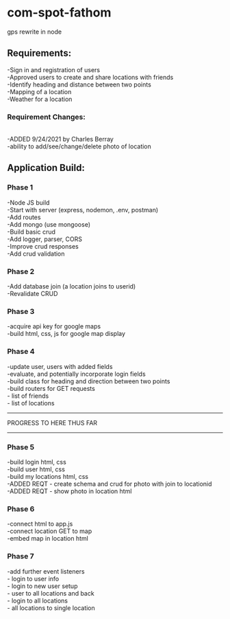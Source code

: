 # com-spot-fathom
gps rewrite in node

<h2>Requirements: </h2>
-Sign in and registration of users<br>
-Approved users to create and share locations with friends<br>
-Identify heading and distance between two points<br>
-Mapping of a location<br>
-Weather for a location<br>

<h3>Requirement Changes:</h3><br>
-ADDED 9/24/2021 by Charles Berray<br>
-ability to add/see/change/delete photo of location<br>

<h2>Application Build:</h2>

<h3>Phase 1</h3>
-Node JS build<br>
-Start with server (express, nodemon, .env, postman)<br>
-Add routes<br>
-Add mongo (use mongoose)<br>
-Build basic crud<br>
-Add logger, parser, CORS<br>
-Improve crud responses<br>
-Add crud validation<br>

<h3>Phase 2</h3>
-Add database join (a location joins to userid)<br>
-Revalidate CRUD<br>

<h3>Phase 3</h3>
-acquire api key for google maps<br>
-build html, css, js for google map display<br>



<h3>Phase 4</h3>
-update user, users with added fields<br>
-evaluate, and potentially incorporate login fields<br>
-build class for heading and direction between two points<br>
-build routers for GET requests<br>
-  list of friends<br>
-  list of locations<br>

<hr>
PROGRESS TO HERE THUS FAR<br>
<hr>

<h3>Phase 5</h3>
-build login html, css<br>
-build user html, css<br>
-build my locations html, css<br>
-ADDED REQT - create schema and crud for photo with join to locationid<br>
-ADDED REQT - show photo in location html<br>

<h3>Phase 6</h3>
-connect html to app.js<br>
-connect location GET to map<br>
-embed map in location html<br>

<h3>Phase 7</h3>
-add further event listeners<br>
-  login to user info<br>
-  login to new user setup<br>
-  user to all locations and back<br>
-  login to all locations<br>
-  all locations to single location<br>
